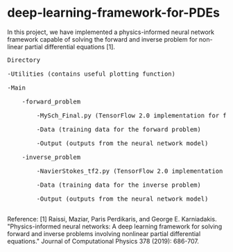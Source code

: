# deep-learning-framework-for-PDEs
In this project, we have implemented a physics-informed neural network framework capable of solving the forward and inverse problem for non-linear partial differential equations [1].

<pre>
Directory

-Utilities (contains useful plotting function) <br />
-Main<br />
    -forward_problem <br />
        -MySch_Final.py (TensorFlow 2.0 implementation for forward problem)<br />
        -Data (training data for the forward problem)<br />
        -Output (outputs from the neural network model)<br />
    -inverse_problem<br />
        -NavierStokes_tf2.py (TensorFlow 2.0 implementation for inverse problem)<br />
        -Data (training data for the inverse problem)<br />
        -Output (outputs from the neural network model)<br />
</pre>
Reference:
[1] Raissi, Maziar, Paris Perdikaris, and George E. Karniadakis. "Physics-informed neural networks: A deep learning framework for solving forward and inverse problems involving nonlinear partial differential equations." Journal of Computational Physics 378 (2019): 686-707.

